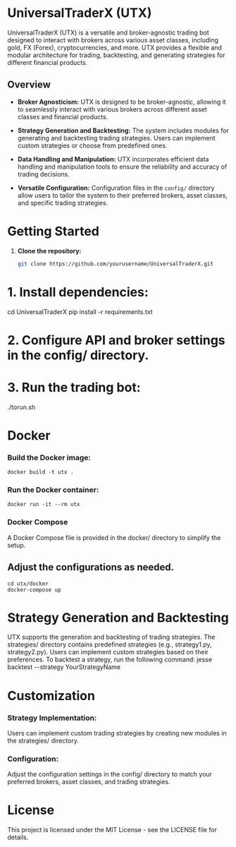 # UniversalTraderX (UTX)

UniversalTraderX (UTX) is a versatile and broker-agnostic trading bot designed to interact with brokers across various asset classes, including gold, FX (Forex), cryptocurrencies, and more. UTX provides a flexible and modular architecture for trading, backtesting, and generating strategies for different financial products.

## Overview

- **Broker Agnosticism:** UTX is designed to be broker-agnostic, allowing it to seamlessly interact with various brokers across different asset classes and financial products.

- **Strategy Generation and Backtesting:** The system includes modules for generating and backtesting trading strategies. Users can implement custom strategies or choose from predefined ones.

- **Data Handling and Manipulation:** UTX incorporates efficient data handling and manipulation tools to ensure the reliability and accuracy of trading decisions.

- **Versatile Configuration:** Configuration files in the `config/` directory allow users to tailor the system to their preferred brokers, asset classes, and specific trading strategies.

# Getting Started

1. **Clone the repository:**

   ```bash
   git clone https://github.com/yourusername/UniversalTraderX.git
   
# 1. Install dependencies:
   cd UniversalTraderX
   pip install -r requirements.txt
# 2. Configure API and broker settings in the config/ directory.
# 3. Run the trading bot:
./torun.sh

# Docker
### Build the Docker image:
    docker build -t utx .

### Run the Docker container:
    docker run -it --rm utx

### Docker Compose
A Docker Compose file is provided in the docker/ directory to simplify the setup.
## Adjust the configurations as needed.
    cd utx/docker
    docker-compose up

# Strategy Generation and Backtesting
UTX supports the generation and backtesting of trading strategies.
The strategies/ directory contains predefined strategies (e.g., strategy1.py, strategy2.py).
Users can implement custom strategies based on their preferences.
To backtest a strategy, run the following command:
    jesse backtest --strategy YourStrategyName

# Customization
### Strategy Implementation:
Users can implement custom trading strategies by creating new modules in the strategies/ directory.

### Configuration:
Adjust the configuration settings in the config/ directory to match your preferred brokers, asset classes, and trading strategies.

# License
This project is licensed under the MIT License - see the LICENSE file for details.
